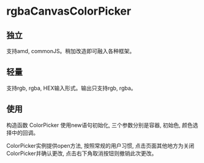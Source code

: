 # rgbaCanvasColorPicker

## 独立

支持amd, commonJS。稍加改造即可融入各种框架。

## 轻量

支持rgb, rgba, HEX输入形式。输出只支持rgb, rgba。

## 使用

构造函数 ColorPicker 使用new语句初始化, 三个参数分别是容器, 初始色, 颜色选择中的回调。

ColorPicker实例提供open方法, 按照常规的用户习惯, 点击页面其他地方为关闭ColorPicker并确认更改, 点击右下角取消按钮则撤销此次更改。
